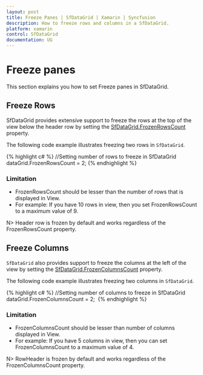 ```yaml
---
layout: post
title: Freeze Panes | SfDataGrid | Xamarin | Syncfusion
description: How to freeze rows and columns in a SfDataGrid.
platform: xamarin
control: SfDataGrid
documentation: UG
---
```


# Freeze panes

This section explains you how to set Freeze panes in SfDataGrid. 


## Freeze Rows

SfDataGrid provides extensive support to freeze the rows at the top of the view below the header row by setting the [SfDataGrid.FrozenRowsCount](http://help.syncfusion.com/cr/cref_files/xamarin/sfdatagrid/Syncfusion.SfDataGrid.XForms~Syncfusion.SfDataGrid.XForms.SfDataGrid~FrozenRowsCount.html) property. 

The following code example illustrates freezing two rows in `SfDataGrid`.

{% highlight c# %}
//Setting number of rows to freeze in SfDataGrid
dataGrid.FrozenRowsCount = 2; 
{% endhighlight %}

### Limitation

* FrozenRowsCount should be lesser than the number of rows that is displayed in View.
* For example: 
If you have 10 rows in view, then you set FrozenRowsCount to a maximum value of 9.

N> Header row is frozen by default and works regardless of the FrozenRowsCount property.


## Freeze Columns

`SfDataGrid` also provides support to freeze the columns at the left of the view by setting the [SfDataGrid.FrozenColumnsCount](http://help.syncfusion.com/cr/cref_files/xamarin/sfdatagrid/Syncfusion.SfDataGrid.XForms~Syncfusion.SfDataGrid.XForms.SfDataGrid~FrozenColumnsCount.html) property. 

The following code example illustrates freezing two columns in `SfDataGrid`.

{% highlight c# %}
//Setting number of columns to freeze in SfDataGrid
dataGrid.FrozenColumnsCount = 2;  
{% endhighlight %}

### Limitation

* FrozenColumnsCount should be lesser than number of columns displayed in View.
* For example: 
If you have 5 columns in view, then you can set FrozenColumnsCount to a maximum value of 4.

N> RowHeader is frozen by default and works regardless of the FrozenColumnsCount property.
